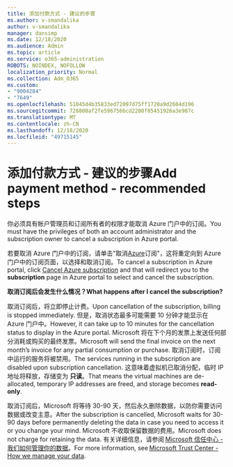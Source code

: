 ```yaml
---
title: 添加付款方式 - 建议的步骤
ms.author: v-smandalika
author: v-smandalika
manager: dansimp
ms.date: 12/18/2020
ms.audience: Admin
ms.topic: article
ms.service: o365-administration
ROBOTS: NOINDEX, NOFOLLOW
localization_priority: Normal
ms.collection: Adm_O365
ms.custom:
- "9004284"
- "7649"
ms.openlocfilehash: 51045d4b35833ed72097d75ff1720a9d2604d196
ms.sourcegitcommit: 728800af2fe596756bcd2280f85451926a3e987c
ms.translationtype: MT
ms.contentlocale: zh-CN
ms.lasthandoff: 12/18/2020
ms.locfileid: "49715145"
---
```

# <a name="add-payment-method---recommended-steps"></a><span data-ttu-id="d1f02-102">添加付款方式 - 建议的步骤</span><span class="sxs-lookup"><span data-stu-id="d1f02-102">Add payment method - recommended steps</span></span>

<span data-ttu-id="d1f02-103">你必须具有帐户管理员和订阅所有者的权限才能取消 Azure 门户中的订阅。</span><span class="sxs-lookup"><span data-stu-id="d1f02-103">You must have the privileges of both an account administrator and the subscription owner to cancel a subscription in Azure portal.</span></span> 

<span data-ttu-id="d1f02-104">若要取消 Azure 门户中的订阅，请单击"取消[Azure](https://ms.portal.azure.com/#blade/Microsoft_Azure_Billing/SubscriptionsBlade)订阅"，这将重定向到 Azure 门户中的订阅页面，以选择和取消订阅。</span><span class="sxs-lookup"><span data-stu-id="d1f02-104">To cancel a subscription in Azure portal, click [Cancel Azure subscription](https://ms.portal.azure.com/#blade/Microsoft_Azure_Billing/SubscriptionsBlade) and that will redirect you to the **subscription** page in Azure portal to select and cancel the subscription.</span></span> 

<span data-ttu-id="d1f02-105">**取消订阅后会发生什么情况？**</span><span class="sxs-lookup"><span data-stu-id="d1f02-105">**What happens after I cancel the subscription?**</span></span> 

<span data-ttu-id="d1f02-106">取消订阅后，将立即停止计费。</span><span class="sxs-lookup"><span data-stu-id="d1f02-106">Upon cancellation of the subscription, billing is stopped immediately.</span></span> <span data-ttu-id="d1f02-107">但是，取消状态最多可能需要 10 分钟才能显示在 Azure 门户中。</span><span class="sxs-lookup"><span data-stu-id="d1f02-107">However, it can take up to 10 minutes for the cancellation status to display in the Azure portal.</span></span> <span data-ttu-id="d1f02-108">Microsoft 将在下个月的发票上发送任何部分消耗或购买的最终发票。</span><span class="sxs-lookup"><span data-stu-id="d1f02-108">Microsoft will send the final invoice on the next month’s invoice for any partial consumption or purchase.</span></span> <span data-ttu-id="d1f02-109">取消订阅时，订阅中运行的服务将被禁用。</span><span class="sxs-lookup"><span data-stu-id="d1f02-109">The services running in the subscription are disabled upon subscription cancellation.</span></span> <span data-ttu-id="d1f02-110">这意味着虚拟机已取消分配，临时 IP 地址将释放，存储变为 **只读**。</span><span class="sxs-lookup"><span data-stu-id="d1f02-110">That means the virtual machines are de-allocated, temporary IP addresses are freed, and storage becomes **read-only**.</span></span> 

<span data-ttu-id="d1f02-111">取消订阅后，Microsoft 将等待 30-90 天，然后永久删除数据，以防你需要访问数据或改变主意。</span><span class="sxs-lookup"><span data-stu-id="d1f02-111">After the subscription is cancelled, Microsoft waits for 30-90 days before permanently deleting the data in case you need to access it or you change your mind.</span></span> <span data-ttu-id="d1f02-112">Microsoft 不收取保留数据的费用。</span><span class="sxs-lookup"><span data-stu-id="d1f02-112">Microsoft does not charge for retaining the data.</span></span> <span data-ttu-id="d1f02-113">有关详细信息，请参阅 [Microsoft 信任中心 - 我们如何管理你的数据](https://www.microsoft.com/trust-center/privacy/data-management#leave)。</span><span class="sxs-lookup"><span data-stu-id="d1f02-113">For more information, see [Microsoft Trust Center - How we manage your data](https://www.microsoft.com/trust-center/privacy/data-management#leave).</span></span>



